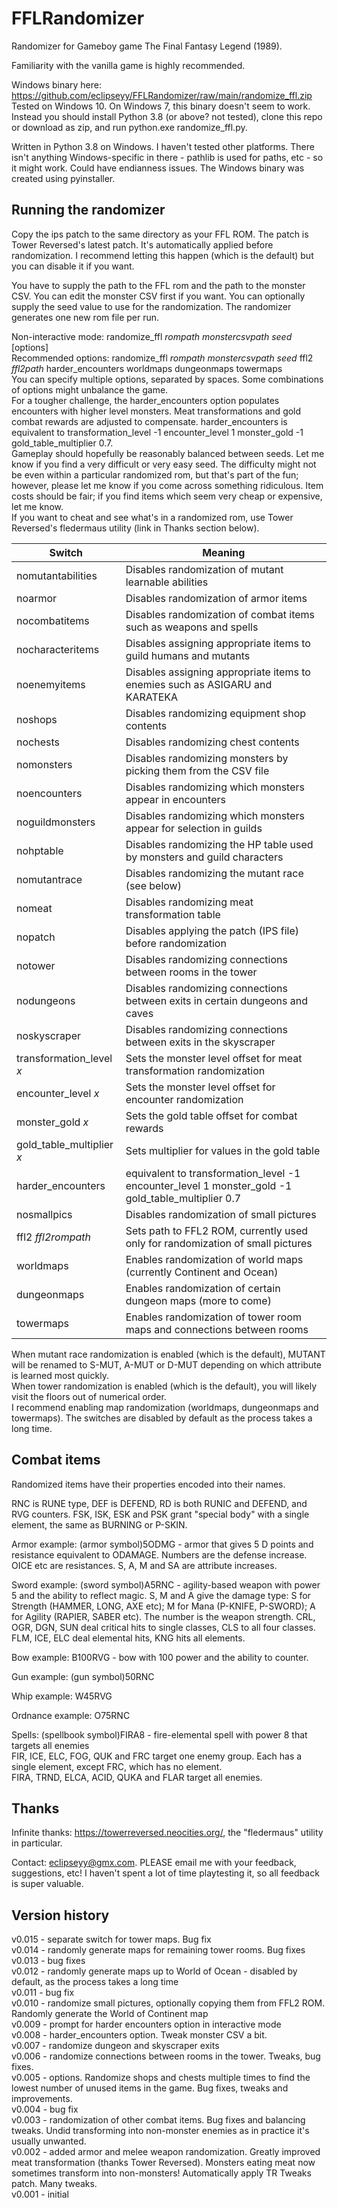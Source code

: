 # FFLRandomizer
Randomizer for Gameboy game The Final Fantasy Legend (1989).

Familiarity with the vanilla game is highly recommended.

Windows binary here: https://github.com/eclipseyy/FFLRandomizer/raw/main/randomize_ffl.zip Tested on Windows 10. On Windows 7, this binary doesn't seem to work. Instead you should install Python 3.8 (or above? not tested), clone this repo or download as zip, and run python.exe randomize_ffl.py.

Written in Python 3.8 on Windows. I haven't tested other platforms. There isn't anything Windows-specific in there - pathlib is used for paths, etc - so it might work. Could have endianness issues. The Windows binary was created using pyinstaller.<br/>

## Running the randomizer

Copy the ips patch to the same directory as your FFL ROM. The patch is Tower Reversed's latest patch. It's automatically applied before randomization. I recommend letting this happen (which is the default) but you can disable it if you want.

You have to supply the path to the FFL rom and the path to the monster CSV. You can edit the monster CSV first if you want. You can optionally supply the seed value to use for the randomization. The randomizer generates one new rom file per run.

Non-interactive mode: randomize_ffl _rompath_ _monstercsvpath_ _seed_ \[options\]<br/>
Recommended options: randomize_ffl _rompath_ _monstercsvpath_ _seed_ ffl2 _ffl2path_ harder_encounters worldmaps dungeonmaps towermaps<br/>
You can specify multiple options, separated by spaces. Some combinations of options might unbalance the game.<br/>
For a tougher challenge, the harder_encounters option populates encounters with higher level monsters. Meat transformations and gold combat rewards are adjusted to compensate. harder_encounters is equivalent to transformation_level -1 encounter_level 1 monster_gold -1 gold_table_multiplier 0.7.<br/>
Gameplay should hopefully be reasonably balanced between seeds. Let me know if you find a very difficult or very easy seed. The difficulty might not be even within a particular randomized rom, but that's part of the fun; however, please let me know if you come across something ridiculous. Item costs should be fair; if you find items which seem very cheap or expensive, let me know.<br/>
If you want to cheat and see what's in a randomized rom, use Tower Reversed's fledermaus utility (link in Thanks section below).<br/>

| Switch                  | Meaning                                                                                           |
|-------------------------|---------------------------------------------------------------------------------------------------|
| nomutantabilities       | Disables randomization of mutant learnable abilities                                              |
| noarmor                 | Disables randomization of armor items                                                             |
| nocombatitems           | Disables randomization of combat items such as weapons and spells                                 |
| nocharacteritems        | Disables assigning appropriate items to guild humans and mutants                                  |
| noenemyitems            | Disables assigning appropriate items to enemies such as ASIGARU and KARATEKA                      |
| noshops                 | Disables randomizing equipment shop contents                                                      |
| nochests                | Disables randomizing chest contents                                                               |
| nomonsters              | Disables randomizing monsters by picking them from the CSV file                                   |
| noencounters            | Disables randomizing which monsters appear in encounters                                          |
| noguildmonsters         | Disables randomizing which monsters appear for selection in guilds                                |
| nohptable               | Disables randomizing the HP table used by monsters and guild characters                           |
| nomutantrace            | Disables randomizing the mutant race (see below)                                                  |
| nomeat                  | Disables randomizing meat transformation table                                                    |
| nopatch                 | Disables applying the patch (IPS file) before randomization                                       |
| notower                 | Disables randomizing connections between rooms in the tower                                       |
| nodungeons              | Disables randomizing connections between exits in certain dungeons and caves                      |
| noskyscraper            | Disables randomizing connections between exits in the skyscraper                                  |
| transformation_level _x_| Sets the monster level offset for meat transformation randomization                               |
| encounter_level _x_     | Sets the monster level offset for encounter randomization                                         |
| monster_gold _x_        | Sets the gold table offset for combat rewards                                                     |
| gold_table_multiplier _x_ | Sets multiplier for values in the gold table                                                    |
| harder_encounters       | equivalent to transformation_level -1 encounter_level 1 monster_gold -1 gold_table_multiplier 0.7 |
| nosmallpics             | Disables randomization of small pictures                                                          |
| ffl2 _ffl2rompath_      | Sets path to FFL2 ROM, currently used only for randomization of small pictures                    |
| worldmaps               | Enables randomization of world maps (currently Continent and Ocean)                               |
| dungeonmaps             | Enables randomization of certain dungeon maps (more to come)                                      |
| towermaps               | Enables randomization of tower room maps and connections between rooms                            |

When mutant race randomization is enabled (which is the default), MUTANT will be renamed to S-MUT, A-MUT or D-MUT depending on which attribute is learned most quickly.<br/>
When tower randomization is enabled (which is the default), you will likely visit the floors out of numerical order.<br/>
I recommend enabling map randomization (worldmaps, dungeonmaps and towermaps). The switches are disabled by default as the process takes a long time.<br/>

## Combat items

Randomized items have their properties encoded into their names.

RNC is RUNE type, DEF is DEFEND, RD is both RUNIC and DEFEND, and RVG counters. FSK, ISK, ESK and PSK grant "special body" with a single element, the same as BURNING or P-SKIN.

Armor example: (armor symbol)5ODMG - armor that gives 5 D points and resistance equivalent to ODAMAGE.
Numbers are the defense increase. OICE etc are resistances. S, A, M and SA are attribute increases.

Sword example: (sword symbol)A5RNC - agility-based weapon with power 5 and the ability to reflect magic.
S, M and A give the damage type: S for Strength (HAMMER, LONG, AXE etc); M for Mana (P-KNIFE, P-SWORD); A for Agility (RAPIER, SABER etc). The number is the weapon strength. CRL, OGR, DGN, SUN deal critical hits to single classes, CLS to all four classes. FLM, ICE, ELC deal elemental hits, KNG hits all elements.

Bow example: B100RVG - bow with 100 power and the ability to counter.

Gun example: (gun symbol)50RNC

Whip example: W45RVG

Ordnance example: O75RNC

Spells: (spellbook symbol)FIRA8 - fire-elemental spell with power 8 that targets all enemies<br/>
FIR, ICE, ELC, FOG, QUK and FRC target one enemy group. Each has a single element, except FRC, which has no element.<br/>
FIRA, TRND, ELCA, ACID, QUKA and FLAR target all enemies.<br/>

## Thanks

Infinite thanks: https://towerreversed.neocities.org/, the "fledermaus" utility in particular.

Contact: eclipseyy@gmx.com. PLEASE email me with your feedback, suggestions, etc! I haven't spent a lot of time playtesting it, so all feedback is super valuable.

## Version history

v0.015 - separate switch for tower maps. Bug fix<br/>
v0.014 - randomly generate maps for remaining tower rooms. Bug fixes<br/>
v0.013 - bug fixes<br/>
v0.012 - randomly generate maps up to World of Ocean - disabled by default, as the process takes a long time<br/>
v0.011 - bug fix<br/>
v0.010 - randomize small pictures, optionally copying them from FFL2 ROM. Randomly generate the World of Continent map<br/>
v0.009 - prompt for harder encounters option in interactive mode<br/>
v0.008 - harder_encounters option. Tweak monster CSV a bit.<br/>
v0.007 - randomize dungeon and skyscraper exits<br/>
v0.006 - randomize connections between rooms in the tower. Tweaks, bug fixes.<br/>
v0.005 - options. Randomize shops and chests multiple times to find the lowest number of unused items in the game. Bug fixes, tweaks and improvements.<br/>
v0.004 - bug fix<br/>
v0.003 - randomization of other combat items. Bug fixes and balancing tweaks. Undid transforming into non-monster enemies as in practice it's usually unwanted.<br/>
v0.002 - added armor and melee weapon randomization. Greatly improved meat transformation (thanks Tower Reversed). Monsters eating meat now sometimes transform into non-monsters! Automatically apply TR Tweaks patch. Many tweaks.<br/>
v0.001 - initial<br/>
